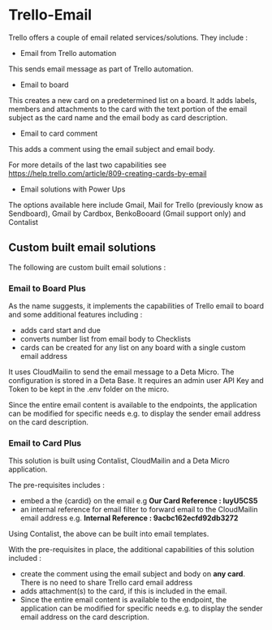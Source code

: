 # Trello-Email

Trello offers a couple of email related services/solutions. They include :

- Email from Trello automation

This sends email message as part of Trello automation.

- Email to board

This creates a new card on a predetermined list on a board. It adds labels, members and attachments to the card with the text portion of the email subject as the card name and the email body as card description.

- Email to card comment

This adds a comment using the email subject and email body.

For more details of the last two capabilities see https://help.trello.com/article/809-creating-cards-by-email

- Email solutions with Power Ups

The options available here include Gmail, Mail for Trello (previously know as Sendboard), Gmail by Cardbox, BenkoBooard (Gmail support only) and Contalist

## Custom built email solutions

The following are custom built email solutions :

### Email to Board Plus

As the name suggests, it implements the capabilities of Trello email to board and some additional features including :

- adds card start and due
- converts number list from email body to Checklists
- cards can be created for any list on any board with a single custom email address

It uses CloudMailin to send the email message to a Deta Micro. The configuration is stored in a Deta Base. It requires an admin user API Key and Token to be kept in the .env folder on the micro.

Since the entire email content is available to the endpoints, the application can be modified for specific needs e.g. to display the sender email address on the card description.

### Email to Card Plus

This solution is built using Contalist, CloudMailin and a Deta Micro application.

The pre-requisites includes :
- embed a the {cardid} on the email e.g **Our Card Reference : IuyU5CS5**
- an internal reference for email filter to forward email to the CloudMailin email address e.g. **Internal Reference : 9acbc162ecfd92db3272**

Using Contalist, the above can be built into email templates.

With the pre-requisites in place, the additional capabilities of this solution included :
- create the comment using the email subject and body on **any card**. There is no need to share Trello card email address
- adds attachment(s) to the card, if this is included in the email.
- Since the entire email content is available to the endpoint, the application can be modified for specific needs e.g. to display the sender email address on the card description.
